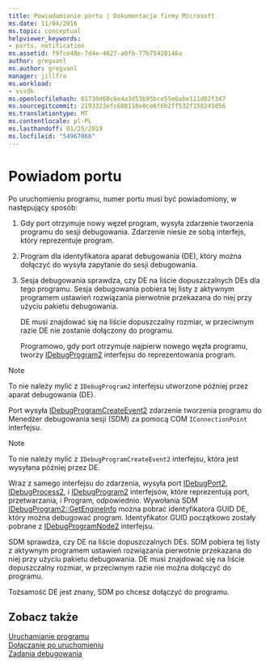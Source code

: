 ```yaml
---
title: Powiadamianie portu | Dokumentacja firmy Microsoft
ms.date: 11/04/2016
ms.topic: conceptual
helpviewer_keywords:
- ports, notification
ms.assetid: f9fce48e-7d4e-4627-a0fb-77b75428146a
author: gregvanl
ms.author: gregvanl
manager: jillfra
ms.workload:
- vssdk
ms.openlocfilehash: 01730d60c6e4a3d53b95bce55e0abe111d02f347
ms.sourcegitcommit: 2193323efc608118e0ce6f6b2ff532f158245d56
ms.translationtype: MT
ms.contentlocale: pl-PL
ms.lasthandoff: 01/25/2019
ms.locfileid: "54967066"
---
```

# <a name="notify-the-port"></a>Powiadom portu
Po uruchomieniu programu, numer portu musi być powiadomiony, w następujący sposób:  
  
1. Gdy port otrzymuje nowy węzeł program, wysyła zdarzenie tworzenia programu do sesji debugowania. Zdarzenie niesie ze sobą interfejs, który reprezentuje program.  
  
2. Program dla identyfikatora aparat debugowania (DE), który można dołączyć do wysyła zapytanie do sesji debugowania.  
  
3. Sesja debugowania sprawdza, czy DE na liście dopuszczalnych DEs dla tego programu. Sesja debugowania pobiera tej listy z aktywnym programem ustawień rozwiązania pierwotnie przekazana do niej przy użyciu pakietu debugowania.  
  
    DE musi znajdować się na liście dopuszczalny rozmiar, w przeciwnym razie DE nie zostanie dołączony do programu.  
  
   Programowo, gdy port otrzymuje najpierw nowego węzła programu, tworzy [IDebugProgram2](../../extensibility/debugger/reference/idebugprogram2.md) interfejsu do reprezentowania program.  
  
> [!NOTE]
>  To nie należy mylić z `IDebugProgram2` interfejsu utworzone później przez aparat debugowania (DE).  
  
 Port wysyła [IDebugProgramCreateEvent2](../../extensibility/debugger/reference/idebugprogramcreateevent2.md) zdarzenie tworzenia programu do Menedżer debugowania sesji (SDM) za pomocą COM `IConnectionPoint` interfejsu.  
  
> [!NOTE]
>  To nie należy mylić z `IDebugProgramCreateEvent2` interfejsu, która jest wysyłana później przez DE.  
  
 Wraz z samego interfejsu do zdarzenia, wysyła port [IDebugPort2](../../extensibility/debugger/reference/idebugport2.md), [IDebugProcess2](../../extensibility/debugger/reference/idebugprocess2.md), i [IDebugProgram2](../../extensibility/debugger/reference/idebugprogram2.md) interfejsów, które reprezentują port, przetwarzania, i Program, odpowiednio. Wywołania SDM [IDebugProgram2::GetEngineInfo](../../extensibility/debugger/reference/idebugprogram2-getengineinfo.md) można pobrać identyfikatora GUID DE, który można debugować program. Identyfikator GUID początkowo zostały pobrane z [IDebugProgramNode2](../../extensibility/debugger/reference/idebugprogramnode2.md) interfejsu.  
  
 SDM sprawdza, czy DE na liście dopuszczalnych DEs. SDM pobiera tej listy z aktywnym programem ustawień rozwiązania pierwotnie przekazana do niej przy użyciu pakietu debugowania. DE musi znajdować się na liście dopuszczalny rozmiar, w przeciwnym razie nie można dołączyć do programu.  
  
 Tożsamość DE jest znany, SDM po chcesz dołączyć do programu.  
  
## <a name="see-also"></a>Zobacz także  
 [Uruchamianie programu](../../extensibility/debugger/launching-a-program.md)   
 [Dołączanie po uruchomieniu](../../extensibility/debugger/attaching-after-a-launch.md)   
 [Zadania debugowania](../../extensibility/debugger/debugging-tasks.md)